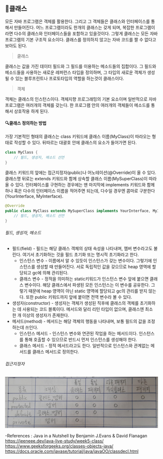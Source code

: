 ## :muscle:클래스
모든 자바 프로그램은 객체를 활용한다. 그리고 그 객체들은 클래스와 인터페이스를 통해서 만들어진다. 어느 프로그램이라도 한개의 클래스는 갖게 되며,
복잡한 프로그램이라면 다수의 클래스와 인터페이스들을 포함하고 있을것이다.
그렇게 클래스는 모든 자바 프로그램의 기본 구조적 요소이다. 클래스를 정의하지 않고는 자바 코드를 짤 수 없다고 보아도 된다.

>클래스  

클래스는 값을 가진 데이터 필드와 그 필드를 이용하는 메소드들의 집합이다. 그 필드와 메소드들을 사용하는 새로운 레퍼런스 타입을 정의하며, 그 타입의 새로운 객체가 생성될 수 있는 블루프린트나 프로토타입의 역할을 하는것이 클래스이다.

>객체  

객체는 클래스의 인스턴스이다. 객체지향 프로그래밍의 기본 요소이며 일반적으로 자바 프로그램은 여러개의 객체를 갖는다. 한 프로그램 안의 여러개의 객체들이 메소드를 통해서 상호작용 하게 된다.

#### :mag:클래스 정의하는 방법
가장 기본적인 형태의 클래스는 class 키워드에 클래스 이름(MyClass)이 따라오는 형태로 작성할 수 있다. 뒤따르는 대괄호 안에 클래스의 요소가 들어가면 된다.

```java
class MyClass {
    // 필드, 생성자, 메소드 선언
}
```

클래스 키워드의 앞에는 접근지정자(public)나 어노테이션(@Override)이 올 수 있다.
클래스명 뒤로는 extends 키워드와 함께 상속할 클래스 이름(MySuperClass)이 따라올 수 있다. 인터페이스를 구현하는 경우에는 맨 마지막에 implements 키워드와 함께 하나 혹은 다수의 인터페이스 이름을 적어주면 되는데, 다수일 경우엔 콤마로 구분한다(YourInterface, MyInterface).

```java
@Override
public class MyClass extends MySuperClass implements YourInterface, MyInterface {
    // 필드, 생성자, 메소드 선언
}
```

###### 필드, 생성자, 메소드
* 필드(field) - 필드는 해당 클래스 객체의 상태 속성을 나타내며, 멤버 변수라고도 불린다. 여기서 초기화하는 것을 필드 초기화 또는 명시적 초기화라고 한다.
  * 인스턴스 변수 - 이름에서 알 수 있듯이 인스턴스가 갖는 변수이다. 그렇기에 인스턴스를 생성할 때 만들어진다. 서로 독립적인 값을 갖으므로 heap 영역에 할당되고 gc에 의해 관리된다.
  * 클래스 변수 - 정적을 의미하는 static키워드가 인스턴스 변수 앞에 붙으면 클래스 변수이다. 해당 클래스에서 파생된 모든 인스턴스는 이 변수를 공유한다. 그렇기 때문에 heap 영역이 아닌 static 영역에 할당되고 gc의 관리를 받지 않는다. 또한 public 키워드까지 앞에 붙이면 전역 변수라 볼 수 있다.
* 생성자(constructor) - 생성자는 객체가 생성된 직후에 클래스의 객체를 초기화하는 데 사용되는 코드 블록이다. 메서드와 달리 리턴 타입이 없으며, 클래스엔 최소 한 개 이상의 생성자가 존재한다.
* 메서드(method) - 메서드는 해당 객체의 행동을 나타내며, 보통 필드의 값을 조정하는데 쓰인다.
  * 인스턴스 메서드 - 인스턴스 변수와 연관된 작업을 하는 메서드이다. 인스턴스를 통해 호출할 수 있으므로 반드시 먼저 인스턴스를 생성해야 한다.
  * 클래스 메서드 - 정적 메서드라고도 한다. 일반적으로 인스턴스와 관계없는 메서드를 클래스 메서드로 정의한다.

###### 접근지정자
![Class_modifiers](https://raw.githubusercontent.com/372dev/TIL/main/JAVA/img/05_Class_01_modifier.jpg)

-References :
Java in a Nutshell by Benjamin J.Evans & David Flanagan  
https://jeeneee.dev/java-live-study/week5-class/  
https://www.geeksforgeeks.org/classes-objects-java/  
https://docs.oracle.com/javase/tutorial/java/javaOO/classdecl.html  
